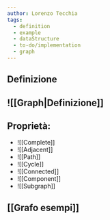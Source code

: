 ```yaml
---
author: Lorenzo Tecchia
tags:
  - definition
  - example
  - dataStructure
  - to-do/implementation
  - graph
---
```

## Definizione
![[Graph|Definizione]]
---



## Proprietà:
- ![[Complete]]
- ![[Adjacent]]
- ![[Path]]
- ![[Cycle]]
- ![[Connected]]
- ![[Component]]
- ![[Subgraph]]



## [[Grafo esempi]] 

